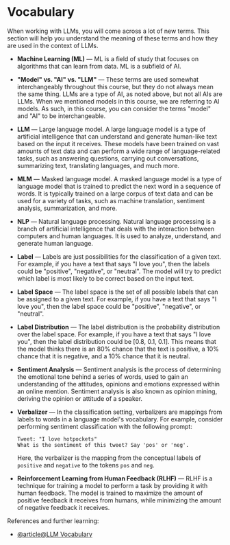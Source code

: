 # Vocabulary

When working with LLMs, you will come across a lot of new terms. This section will help you understand the meaning of these terms and how they are used in the context of LLMs.

- **Machine Learning (ML)** — ML is a field of study that focuses on algorithms that can learn from data. ML is a subfield of AI.

- **"Model" vs. "AI" vs. "LLM"** — These terms are used somewhat interchangeably throughout this course, but they do not always mean the same thing. LLMs are a type of AI, as noted above, but not all AIs are LLMs. When we mentioned models in this course, we are referring to AI models. As such, in this course, you can consider the terms "model" and "AI" to be interchangeable.

- **LLM** — Large language model. A large language model is a type of artificial intelligence that can understand and generate human-like text based on the input it receives. These models have been trained on vast amounts of text data and can perform a wide range of language-related tasks, such as answering questions, carrying out conversations, summarizing text, translating languages, and much more.

- **MLM** — Masked language model. A masked language model is a type of language model that is trained to predict the next word in a sequence of words. It is typically trained on a large corpus of text data and can be used for a variety of tasks, such as machine translation, sentiment analysis, summarization, and more.

- **NLP** — Natural language processing. Natural language processing is a branch of artificial intelligence that deals with the interaction between computers and human languages. It is used to analyze, understand, and generate human language.

- **Label** — Labels are just possibilities for the classification of a given text. For example, if you have a text that says "I love you", then the labels could be "positive", "negative", or "neutral". The model will try to predict which label is most likely to be correct based on the input text.

- **Label Space** — The label space is the set of all possible labels that can be assigned to a given text. For example, if you have a text that says "I love you", then the label space could be "positive", "negative", or "neutral".

- **Label Distribution** — The label distribution is the probability distribution over the label space. For example, if you have a text that says "I love you", then the label distribution could be [0.8, 0.1, 0.1]. This means that the model thinks there is an 80% chance that the text is positive, a 10% chance that it is negative, and a 10% chance that it is neutral.

- **Sentiment Analysis** — Sentiment analysis is the process of determining the emotional tone behind a series of words, used to gain an understanding of the attitudes, opinions and emotions expressed within an online mention. Sentiment analysis is also known as opinion mining, deriving the opinion or attitude of a speaker.

- **Verbalizer** — In the classification setting, verbalizers are mappings from labels to words in a language model's vocabulary. For example, consider performing sentiment classification with the following prompt:
  ```
  Tweet: "I love hotpockets"
  What is the sentiment of this tweet? Say 'pos' or 'neg'.
  ```
  Here, the verbalizer is the mapping from the conceptual labels of `positive` and `negative` to the tokens `pos` and `neg`.

- **Reinforcement Learning from Human Feedback (RLHF)** — RLHF is a technique for training a model to perform a task by providing it with human feedback. The model is trained to maximize the amount of positive feedback it receives from humans, while minimizing the amount of negative feedback it receives.

References and further learning:

- [@article@LLM Vocabulary](https://learnprompting.org/docs/vocabulary)
